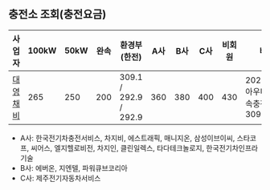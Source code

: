 ## 충전소 조회(충전요금)
|사업자|100kW|50kW|완속|환경부(한전)|A사|B사|C사|비회원|비고|
|-----|-----|-----|-----|-----|-----|-----|-----|-----|---|
|[대영채비](chaevi.co.kr/Menus/Charger/Find.aspx)|265|250|200|309.1 / 292.9 / 292.9|360|380|400|430|2021.9.1~, 아우디 초급속충전기 309.1|

- A사: 한국전기차충전서비스, 차지비, 에스트래픽, 매니지온, 삼성이브이씨, 스타코프, 씨어스, 엘지헬로비전, 차지인, 클린일렉스, 타다테크놀로지, 한국전기차인프라기술  
- B사: 에버온, 지엔텔, 파워큐브코리아  
- C사: 제주전기자동차서비스  
